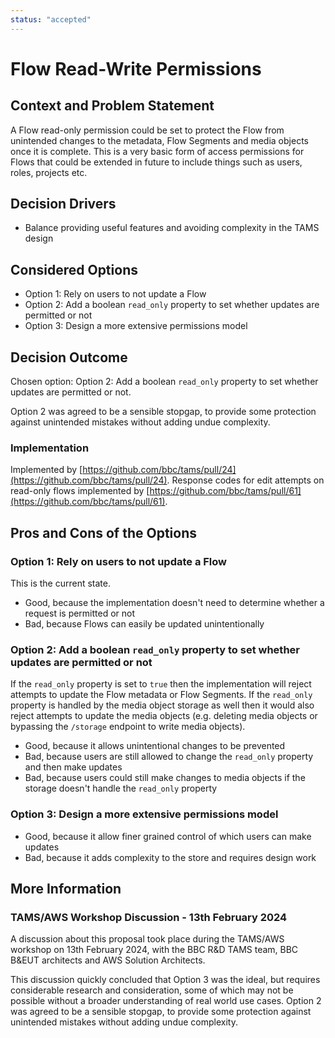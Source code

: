 ```yaml
---
status: "accepted"
---
```

# Flow Read-Write Permissions

## Context and Problem Statement

A Flow read-only permission could be set to protect the Flow from unintended changes to the metadata, Flow Segments and media objects once it is complete.
This is a very basic form of access permissions for Flows that could be extended in future to include things such as users, roles, projects etc.

## Decision Drivers

* Balance providing useful features and avoiding complexity in the TAMS design

## Considered Options

* Option 1: Rely on users to not update a Flow
* Option 2: Add a boolean `read_only` property to set whether updates are permitted or not
* Option 3: Design a more extensive permissions model

## Decision Outcome

Chosen option: Option 2: Add a boolean `read_only` property to set whether updates are permitted or not.

Option 2 was agreed to be a sensible stopgap, to provide some protection against unintended mistakes without adding undue complexity.

### Implementation

Implemented by [https://github.com/bbc/tams/pull/24](https://github.com/bbc/tams/pull/24).
Response codes for edit attempts on read-only flows implemented by [https://github.com/bbc/tams/pull/61](https://github.com/bbc/tams/pull/61).

## Pros and Cons of the Options

### Option 1: Rely on users to not update a Flow

This is the current state.

* Good, because the implementation doesn't need to determine whether a request is permitted or not
* Bad, because Flows can easily be updated unintentionally

### Option 2: Add a boolean `read_only` property to set whether updates are permitted or not

If the `read_only` property is set to `true` then the implementation will reject attempts to update the Flow metadata or Flow Segments.
If the `read_only` property is handled by the media object storage as well then it would also reject attempts to update the media objects (e.g. deleting media objects or bypassing the `/storage` endpoint to write media objects).

* Good, because it allows unintentional changes to be prevented
* Bad, because users are still allowed to change the `read_only` property and then make updates
* Bad, because users could still make changes to media objects if the storage doesn't handle the `read_only` property

### Option 3: Design a more extensive permissions model

* Good, because it allow finer grained control of which users can make updates
* Bad, because it adds complexity to the store and requires design work

## More Information

### TAMS/AWS Workshop Discussion - 13th February 2024

A discussion about this proposal took place during the TAMS/AWS workshop on 13th February 2024, with the BBC R&D TAMS team, BBC B&EUT architects and AWS Solution Architects.

This discussion quickly concluded that Option 3 was the ideal, but requires considerable research and consideration, some of which may not be possible without a broader understanding of real world use cases.
Option 2 was agreed to be a sensible stopgap, to provide some protection against unintended mistakes without adding undue complexity.
